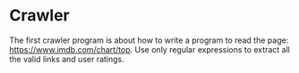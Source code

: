 # Crawler

The first crawler program is about how to write a program to read the page: https://www.imdb.com/chart/top. Use only regular expressions to extract all the valid links and user ratings.
